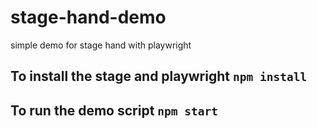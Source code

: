 # stage-hand-demo
simple demo for stage hand with playwright

## To install the stage and playwright `npm install`
## To run the demo script `npm start`
